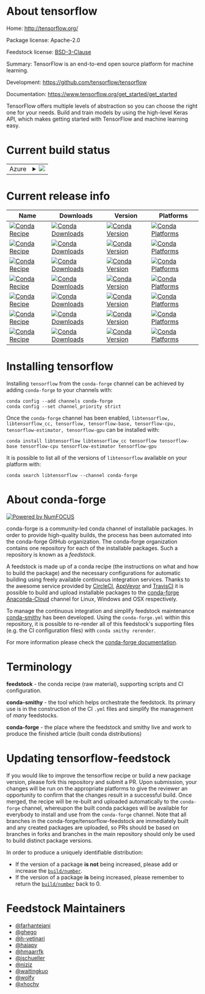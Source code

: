 About tensorflow
================

Home: http://tensorflow.org/

Package license: Apache-2.0

Feedstock license: [BSD-3-Clause](https://github.com/conda-forge/tensorflow-feedstock/blob/main/LICENSE.txt)

Summary: TensorFlow is an end-to-end open source platform for machine learning.

Development: https://github.com/tensorflow/tensorflow

Documentation: https://www.tensorflow.org/get_started/get_started

TensorFlow offers multiple levels of abstraction so you can choose the
right one for your needs. Build and train models by using the high-level
Keras API, which makes getting started with TensorFlow and machine learning
easy.


Current build status
====================


<table>
    
  <tr>
    <td>Azure</td>
    <td>
      <details>
        <summary>
          <a href="https://dev.azure.com/conda-forge/feedstock-builds/_build/latest?definitionId=4385&branchName=main">
            <img src="https://dev.azure.com/conda-forge/feedstock-builds/_apis/build/status/tensorflow-feedstock?branchName=main">
          </a>
        </summary>
        <table>
          <thead><tr><th>Variant</th><th>Status</th></tr></thead>
          <tbody><tr>
              <td>linux_64_c_compiler_version10cuda_compiler_version11.1cudnn8cxx_compiler_version10numpy1.19python3.7.____cpython</td>
              <td>
                <a href="https://dev.azure.com/conda-forge/feedstock-builds/_build/latest?definitionId=4385&branchName=main">
                  <img src="https://dev.azure.com/conda-forge/feedstock-builds/_apis/build/status/tensorflow-feedstock?branchName=main&jobName=linux&configuration=linux_64_c_compiler_version10cuda_compiler_version11.1cudnn8cxx_compiler_version10numpy1.19python3.7.____cpython" alt="variant">
                </a>
              </td>
            </tr><tr>
              <td>linux_64_c_compiler_version10cuda_compiler_version11.1cudnn8cxx_compiler_version10numpy1.19python3.8.____cpython</td>
              <td>
                <a href="https://dev.azure.com/conda-forge/feedstock-builds/_build/latest?definitionId=4385&branchName=main">
                  <img src="https://dev.azure.com/conda-forge/feedstock-builds/_apis/build/status/tensorflow-feedstock?branchName=main&jobName=linux&configuration=linux_64_c_compiler_version10cuda_compiler_version11.1cudnn8cxx_compiler_version10numpy1.19python3.8.____cpython" alt="variant">
                </a>
              </td>
            </tr><tr>
              <td>linux_64_c_compiler_version10cuda_compiler_version11.1cudnn8cxx_compiler_version10numpy1.19python3.9.____cpython</td>
              <td>
                <a href="https://dev.azure.com/conda-forge/feedstock-builds/_build/latest?definitionId=4385&branchName=main">
                  <img src="https://dev.azure.com/conda-forge/feedstock-builds/_apis/build/status/tensorflow-feedstock?branchName=main&jobName=linux&configuration=linux_64_c_compiler_version10cuda_compiler_version11.1cudnn8cxx_compiler_version10numpy1.19python3.9.____cpython" alt="variant">
                </a>
              </td>
            </tr><tr>
              <td>linux_64_c_compiler_version10cuda_compiler_version11.1cudnn8cxx_compiler_version10numpy1.21python3.10.____cpython</td>
              <td>
                <a href="https://dev.azure.com/conda-forge/feedstock-builds/_build/latest?definitionId=4385&branchName=main">
                  <img src="https://dev.azure.com/conda-forge/feedstock-builds/_apis/build/status/tensorflow-feedstock?branchName=main&jobName=linux&configuration=linux_64_c_compiler_version10cuda_compiler_version11.1cudnn8cxx_compiler_version10numpy1.21python3.10.____cpython" alt="variant">
                </a>
              </td>
            </tr><tr>
              <td>linux_64_c_compiler_version10cuda_compiler_version11.2cudnn8cxx_compiler_version10numpy1.19python3.7.____cpython</td>
              <td>
                <a href="https://dev.azure.com/conda-forge/feedstock-builds/_build/latest?definitionId=4385&branchName=main">
                  <img src="https://dev.azure.com/conda-forge/feedstock-builds/_apis/build/status/tensorflow-feedstock?branchName=main&jobName=linux&configuration=linux_64_c_compiler_version10cuda_compiler_version11.2cudnn8cxx_compiler_version10numpy1.19python3.7.____cpython" alt="variant">
                </a>
              </td>
            </tr><tr>
              <td>linux_64_c_compiler_version10cuda_compiler_version11.2cudnn8cxx_compiler_version10numpy1.19python3.8.____cpython</td>
              <td>
                <a href="https://dev.azure.com/conda-forge/feedstock-builds/_build/latest?definitionId=4385&branchName=main">
                  <img src="https://dev.azure.com/conda-forge/feedstock-builds/_apis/build/status/tensorflow-feedstock?branchName=main&jobName=linux&configuration=linux_64_c_compiler_version10cuda_compiler_version11.2cudnn8cxx_compiler_version10numpy1.19python3.8.____cpython" alt="variant">
                </a>
              </td>
            </tr><tr>
              <td>linux_64_c_compiler_version10cuda_compiler_version11.2cudnn8cxx_compiler_version10numpy1.19python3.9.____cpython</td>
              <td>
                <a href="https://dev.azure.com/conda-forge/feedstock-builds/_build/latest?definitionId=4385&branchName=main">
                  <img src="https://dev.azure.com/conda-forge/feedstock-builds/_apis/build/status/tensorflow-feedstock?branchName=main&jobName=linux&configuration=linux_64_c_compiler_version10cuda_compiler_version11.2cudnn8cxx_compiler_version10numpy1.19python3.9.____cpython" alt="variant">
                </a>
              </td>
            </tr><tr>
              <td>linux_64_c_compiler_version10cuda_compiler_version11.2cudnn8cxx_compiler_version10numpy1.21python3.10.____cpython</td>
              <td>
                <a href="https://dev.azure.com/conda-forge/feedstock-builds/_build/latest?definitionId=4385&branchName=main">
                  <img src="https://dev.azure.com/conda-forge/feedstock-builds/_apis/build/status/tensorflow-feedstock?branchName=main&jobName=linux&configuration=linux_64_c_compiler_version10cuda_compiler_version11.2cudnn8cxx_compiler_version10numpy1.21python3.10.____cpython" alt="variant">
                </a>
              </td>
            </tr><tr>
              <td>linux_64_c_compiler_version10cuda_compiler_versionNonecudnnundefinedcxx_compiler_version10numpy1.19python3.7.____cpython</td>
              <td>
                <a href="https://dev.azure.com/conda-forge/feedstock-builds/_build/latest?definitionId=4385&branchName=main">
                  <img src="https://dev.azure.com/conda-forge/feedstock-builds/_apis/build/status/tensorflow-feedstock?branchName=main&jobName=linux&configuration=linux_64_c_compiler_version10cuda_compiler_versionNonecudnnundefinedcxx_compiler_version10numpy1.19python3.7.____cpython" alt="variant">
                </a>
              </td>
            </tr><tr>
              <td>linux_64_c_compiler_version10cuda_compiler_versionNonecudnnundefinedcxx_compiler_version10numpy1.19python3.8.____cpython</td>
              <td>
                <a href="https://dev.azure.com/conda-forge/feedstock-builds/_build/latest?definitionId=4385&branchName=main">
                  <img src="https://dev.azure.com/conda-forge/feedstock-builds/_apis/build/status/tensorflow-feedstock?branchName=main&jobName=linux&configuration=linux_64_c_compiler_version10cuda_compiler_versionNonecudnnundefinedcxx_compiler_version10numpy1.19python3.8.____cpython" alt="variant">
                </a>
              </td>
            </tr><tr>
              <td>linux_64_c_compiler_version10cuda_compiler_versionNonecudnnundefinedcxx_compiler_version10numpy1.19python3.9.____cpython</td>
              <td>
                <a href="https://dev.azure.com/conda-forge/feedstock-builds/_build/latest?definitionId=4385&branchName=main">
                  <img src="https://dev.azure.com/conda-forge/feedstock-builds/_apis/build/status/tensorflow-feedstock?branchName=main&jobName=linux&configuration=linux_64_c_compiler_version10cuda_compiler_versionNonecudnnundefinedcxx_compiler_version10numpy1.19python3.9.____cpython" alt="variant">
                </a>
              </td>
            </tr><tr>
              <td>linux_64_c_compiler_version10cuda_compiler_versionNonecudnnundefinedcxx_compiler_version10numpy1.21python3.10.____cpython</td>
              <td>
                <a href="https://dev.azure.com/conda-forge/feedstock-builds/_build/latest?definitionId=4385&branchName=main">
                  <img src="https://dev.azure.com/conda-forge/feedstock-builds/_apis/build/status/tensorflow-feedstock?branchName=main&jobName=linux&configuration=linux_64_c_compiler_version10cuda_compiler_versionNonecudnnundefinedcxx_compiler_version10numpy1.21python3.10.____cpython" alt="variant">
                </a>
              </td>
            </tr><tr>
              <td>linux_64_c_compiler_version7cuda_compiler_version10.2cudnn7cxx_compiler_version7numpy1.19python3.7.____cpython</td>
              <td>
                <a href="https://dev.azure.com/conda-forge/feedstock-builds/_build/latest?definitionId=4385&branchName=main">
                  <img src="https://dev.azure.com/conda-forge/feedstock-builds/_apis/build/status/tensorflow-feedstock?branchName=main&jobName=linux&configuration=linux_64_c_compiler_version7cuda_compiler_version10.2cudnn7cxx_compiler_version7numpy1.19python3.7.____cpython" alt="variant">
                </a>
              </td>
            </tr><tr>
              <td>linux_64_c_compiler_version7cuda_compiler_version10.2cudnn7cxx_compiler_version7numpy1.19python3.8.____cpython</td>
              <td>
                <a href="https://dev.azure.com/conda-forge/feedstock-builds/_build/latest?definitionId=4385&branchName=main">
                  <img src="https://dev.azure.com/conda-forge/feedstock-builds/_apis/build/status/tensorflow-feedstock?branchName=main&jobName=linux&configuration=linux_64_c_compiler_version7cuda_compiler_version10.2cudnn7cxx_compiler_version7numpy1.19python3.8.____cpython" alt="variant">
                </a>
              </td>
            </tr><tr>
              <td>linux_64_c_compiler_version7cuda_compiler_version10.2cudnn7cxx_compiler_version7numpy1.19python3.9.____cpython</td>
              <td>
                <a href="https://dev.azure.com/conda-forge/feedstock-builds/_build/latest?definitionId=4385&branchName=main">
                  <img src="https://dev.azure.com/conda-forge/feedstock-builds/_apis/build/status/tensorflow-feedstock?branchName=main&jobName=linux&configuration=linux_64_c_compiler_version7cuda_compiler_version10.2cudnn7cxx_compiler_version7numpy1.19python3.9.____cpython" alt="variant">
                </a>
              </td>
            </tr><tr>
              <td>linux_64_c_compiler_version7cuda_compiler_version10.2cudnn7cxx_compiler_version7numpy1.21python3.10.____cpython</td>
              <td>
                <a href="https://dev.azure.com/conda-forge/feedstock-builds/_build/latest?definitionId=4385&branchName=main">
                  <img src="https://dev.azure.com/conda-forge/feedstock-builds/_apis/build/status/tensorflow-feedstock?branchName=main&jobName=linux&configuration=linux_64_c_compiler_version7cuda_compiler_version10.2cudnn7cxx_compiler_version7numpy1.21python3.10.____cpython" alt="variant">
                </a>
              </td>
            </tr><tr>
              <td>linux_64_c_compiler_version9cuda_compiler_version11.0cudnn8cxx_compiler_version9numpy1.19python3.7.____cpython</td>
              <td>
                <a href="https://dev.azure.com/conda-forge/feedstock-builds/_build/latest?definitionId=4385&branchName=main">
                  <img src="https://dev.azure.com/conda-forge/feedstock-builds/_apis/build/status/tensorflow-feedstock?branchName=main&jobName=linux&configuration=linux_64_c_compiler_version9cuda_compiler_version11.0cudnn8cxx_compiler_version9numpy1.19python3.7.____cpython" alt="variant">
                </a>
              </td>
            </tr><tr>
              <td>linux_64_c_compiler_version9cuda_compiler_version11.0cudnn8cxx_compiler_version9numpy1.19python3.8.____cpython</td>
              <td>
                <a href="https://dev.azure.com/conda-forge/feedstock-builds/_build/latest?definitionId=4385&branchName=main">
                  <img src="https://dev.azure.com/conda-forge/feedstock-builds/_apis/build/status/tensorflow-feedstock?branchName=main&jobName=linux&configuration=linux_64_c_compiler_version9cuda_compiler_version11.0cudnn8cxx_compiler_version9numpy1.19python3.8.____cpython" alt="variant">
                </a>
              </td>
            </tr><tr>
              <td>linux_64_c_compiler_version9cuda_compiler_version11.0cudnn8cxx_compiler_version9numpy1.19python3.9.____cpython</td>
              <td>
                <a href="https://dev.azure.com/conda-forge/feedstock-builds/_build/latest?definitionId=4385&branchName=main">
                  <img src="https://dev.azure.com/conda-forge/feedstock-builds/_apis/build/status/tensorflow-feedstock?branchName=main&jobName=linux&configuration=linux_64_c_compiler_version9cuda_compiler_version11.0cudnn8cxx_compiler_version9numpy1.19python3.9.____cpython" alt="variant">
                </a>
              </td>
            </tr><tr>
              <td>linux_64_c_compiler_version9cuda_compiler_version11.0cudnn8cxx_compiler_version9numpy1.21python3.10.____cpython</td>
              <td>
                <a href="https://dev.azure.com/conda-forge/feedstock-builds/_build/latest?definitionId=4385&branchName=main">
                  <img src="https://dev.azure.com/conda-forge/feedstock-builds/_apis/build/status/tensorflow-feedstock?branchName=main&jobName=linux&configuration=linux_64_c_compiler_version9cuda_compiler_version11.0cudnn8cxx_compiler_version9numpy1.21python3.10.____cpython" alt="variant">
                </a>
              </td>
            </tr><tr>
              <td>osx_64_numpy1.19python3.7.____cpython</td>
              <td>
                <a href="https://dev.azure.com/conda-forge/feedstock-builds/_build/latest?definitionId=4385&branchName=main">
                  <img src="https://dev.azure.com/conda-forge/feedstock-builds/_apis/build/status/tensorflow-feedstock?branchName=main&jobName=osx&configuration=osx_64_numpy1.19python3.7.____cpython" alt="variant">
                </a>
              </td>
            </tr><tr>
              <td>osx_64_numpy1.19python3.8.____cpython</td>
              <td>
                <a href="https://dev.azure.com/conda-forge/feedstock-builds/_build/latest?definitionId=4385&branchName=main">
                  <img src="https://dev.azure.com/conda-forge/feedstock-builds/_apis/build/status/tensorflow-feedstock?branchName=main&jobName=osx&configuration=osx_64_numpy1.19python3.8.____cpython" alt="variant">
                </a>
              </td>
            </tr><tr>
              <td>osx_64_numpy1.19python3.9.____cpython</td>
              <td>
                <a href="https://dev.azure.com/conda-forge/feedstock-builds/_build/latest?definitionId=4385&branchName=main">
                  <img src="https://dev.azure.com/conda-forge/feedstock-builds/_apis/build/status/tensorflow-feedstock?branchName=main&jobName=osx&configuration=osx_64_numpy1.19python3.9.____cpython" alt="variant">
                </a>
              </td>
            </tr><tr>
              <td>osx_64_numpy1.21python3.10.____cpython</td>
              <td>
                <a href="https://dev.azure.com/conda-forge/feedstock-builds/_build/latest?definitionId=4385&branchName=main">
                  <img src="https://dev.azure.com/conda-forge/feedstock-builds/_apis/build/status/tensorflow-feedstock?branchName=main&jobName=osx&configuration=osx_64_numpy1.21python3.10.____cpython" alt="variant">
                </a>
              </td>
            </tr><tr>
              <td>osx_arm64_numpy1.19python3.8.____cpython</td>
              <td>
                <a href="https://dev.azure.com/conda-forge/feedstock-builds/_build/latest?definitionId=4385&branchName=main">
                  <img src="https://dev.azure.com/conda-forge/feedstock-builds/_apis/build/status/tensorflow-feedstock?branchName=main&jobName=osx&configuration=osx_arm64_numpy1.19python3.8.____cpython" alt="variant">
                </a>
              </td>
            </tr><tr>
              <td>osx_arm64_numpy1.19python3.9.____cpython</td>
              <td>
                <a href="https://dev.azure.com/conda-forge/feedstock-builds/_build/latest?definitionId=4385&branchName=main">
                  <img src="https://dev.azure.com/conda-forge/feedstock-builds/_apis/build/status/tensorflow-feedstock?branchName=main&jobName=osx&configuration=osx_arm64_numpy1.19python3.9.____cpython" alt="variant">
                </a>
              </td>
            </tr><tr>
              <td>osx_arm64_numpy1.21python3.10.____cpython</td>
              <td>
                <a href="https://dev.azure.com/conda-forge/feedstock-builds/_build/latest?definitionId=4385&branchName=main">
                  <img src="https://dev.azure.com/conda-forge/feedstock-builds/_apis/build/status/tensorflow-feedstock?branchName=main&jobName=osx&configuration=osx_arm64_numpy1.21python3.10.____cpython" alt="variant">
                </a>
              </td>
            </tr>
          </tbody>
        </table>
      </details>
    </td>
  </tr>
</table>

Current release info
====================

| Name | Downloads | Version | Platforms |
| --- | --- | --- | --- |
| [![Conda Recipe](https://img.shields.io/badge/recipe-libtensorflow-green.svg)](https://anaconda.org/conda-forge/libtensorflow) | [![Conda Downloads](https://img.shields.io/conda/dn/conda-forge/libtensorflow.svg)](https://anaconda.org/conda-forge/libtensorflow) | [![Conda Version](https://img.shields.io/conda/vn/conda-forge/libtensorflow.svg)](https://anaconda.org/conda-forge/libtensorflow) | [![Conda Platforms](https://img.shields.io/conda/pn/conda-forge/libtensorflow.svg)](https://anaconda.org/conda-forge/libtensorflow) |
| [![Conda Recipe](https://img.shields.io/badge/recipe-libtensorflow_cc-green.svg)](https://anaconda.org/conda-forge/libtensorflow_cc) | [![Conda Downloads](https://img.shields.io/conda/dn/conda-forge/libtensorflow_cc.svg)](https://anaconda.org/conda-forge/libtensorflow_cc) | [![Conda Version](https://img.shields.io/conda/vn/conda-forge/libtensorflow_cc.svg)](https://anaconda.org/conda-forge/libtensorflow_cc) | [![Conda Platforms](https://img.shields.io/conda/pn/conda-forge/libtensorflow_cc.svg)](https://anaconda.org/conda-forge/libtensorflow_cc) |
| [![Conda Recipe](https://img.shields.io/badge/recipe-tensorflow-green.svg)](https://anaconda.org/conda-forge/tensorflow) | [![Conda Downloads](https://img.shields.io/conda/dn/conda-forge/tensorflow.svg)](https://anaconda.org/conda-forge/tensorflow) | [![Conda Version](https://img.shields.io/conda/vn/conda-forge/tensorflow.svg)](https://anaconda.org/conda-forge/tensorflow) | [![Conda Platforms](https://img.shields.io/conda/pn/conda-forge/tensorflow.svg)](https://anaconda.org/conda-forge/tensorflow) |
| [![Conda Recipe](https://img.shields.io/badge/recipe-tensorflow--base-green.svg)](https://anaconda.org/conda-forge/tensorflow-base) | [![Conda Downloads](https://img.shields.io/conda/dn/conda-forge/tensorflow-base.svg)](https://anaconda.org/conda-forge/tensorflow-base) | [![Conda Version](https://img.shields.io/conda/vn/conda-forge/tensorflow-base.svg)](https://anaconda.org/conda-forge/tensorflow-base) | [![Conda Platforms](https://img.shields.io/conda/pn/conda-forge/tensorflow-base.svg)](https://anaconda.org/conda-forge/tensorflow-base) |
| [![Conda Recipe](https://img.shields.io/badge/recipe-tensorflow--cpu-green.svg)](https://anaconda.org/conda-forge/tensorflow-cpu) | [![Conda Downloads](https://img.shields.io/conda/dn/conda-forge/tensorflow-cpu.svg)](https://anaconda.org/conda-forge/tensorflow-cpu) | [![Conda Version](https://img.shields.io/conda/vn/conda-forge/tensorflow-cpu.svg)](https://anaconda.org/conda-forge/tensorflow-cpu) | [![Conda Platforms](https://img.shields.io/conda/pn/conda-forge/tensorflow-cpu.svg)](https://anaconda.org/conda-forge/tensorflow-cpu) |
| [![Conda Recipe](https://img.shields.io/badge/recipe-tensorflow--estimator-green.svg)](https://anaconda.org/conda-forge/tensorflow-estimator) | [![Conda Downloads](https://img.shields.io/conda/dn/conda-forge/tensorflow-estimator.svg)](https://anaconda.org/conda-forge/tensorflow-estimator) | [![Conda Version](https://img.shields.io/conda/vn/conda-forge/tensorflow-estimator.svg)](https://anaconda.org/conda-forge/tensorflow-estimator) | [![Conda Platforms](https://img.shields.io/conda/pn/conda-forge/tensorflow-estimator.svg)](https://anaconda.org/conda-forge/tensorflow-estimator) |
| [![Conda Recipe](https://img.shields.io/badge/recipe-tensorflow--gpu-green.svg)](https://anaconda.org/conda-forge/tensorflow-gpu) | [![Conda Downloads](https://img.shields.io/conda/dn/conda-forge/tensorflow-gpu.svg)](https://anaconda.org/conda-forge/tensorflow-gpu) | [![Conda Version](https://img.shields.io/conda/vn/conda-forge/tensorflow-gpu.svg)](https://anaconda.org/conda-forge/tensorflow-gpu) | [![Conda Platforms](https://img.shields.io/conda/pn/conda-forge/tensorflow-gpu.svg)](https://anaconda.org/conda-forge/tensorflow-gpu) |

Installing tensorflow
=====================

Installing `tensorflow` from the `conda-forge` channel can be achieved by adding `conda-forge` to your channels with:

```
conda config --add channels conda-forge
conda config --set channel_priority strict
```

Once the `conda-forge` channel has been enabled, `libtensorflow, libtensorflow_cc, tensorflow, tensorflow-base, tensorflow-cpu, tensorflow-estimator, tensorflow-gpu` can be installed with:

```
conda install libtensorflow libtensorflow_cc tensorflow tensorflow-base tensorflow-cpu tensorflow-estimator tensorflow-gpu
```

It is possible to list all of the versions of `libtensorflow` available on your platform with:

```
conda search libtensorflow --channel conda-forge
```


About conda-forge
=================

[![Powered by
NumFOCUS](https://img.shields.io/badge/powered%20by-NumFOCUS-orange.svg?style=flat&colorA=E1523D&colorB=007D8A)](https://numfocus.org)

conda-forge is a community-led conda channel of installable packages.
In order to provide high-quality builds, the process has been automated into the
conda-forge GitHub organization. The conda-forge organization contains one repository
for each of the installable packages. Such a repository is known as a *feedstock*.

A feedstock is made up of a conda recipe (the instructions on what and how to build
the package) and the necessary configurations for automatic building using freely
available continuous integration services. Thanks to the awesome service provided by
[CircleCI](https://circleci.com/), [AppVeyor](https://www.appveyor.com/)
and [TravisCI](https://travis-ci.com/) it is possible to build and upload installable
packages to the [conda-forge](https://anaconda.org/conda-forge)
[Anaconda-Cloud](https://anaconda.org/) channel for Linux, Windows and OSX respectively.

To manage the continuous integration and simplify feedstock maintenance
[conda-smithy](https://github.com/conda-forge/conda-smithy) has been developed.
Using the ``conda-forge.yml`` within this repository, it is possible to re-render all of
this feedstock's supporting files (e.g. the CI configuration files) with ``conda smithy rerender``.

For more information please check the [conda-forge documentation](https://conda-forge.org/docs/).

Terminology
===========

**feedstock** - the conda recipe (raw material), supporting scripts and CI configuration.

**conda-smithy** - the tool which helps orchestrate the feedstock.
                   Its primary use is in the construction of the CI ``.yml`` files
                   and simplify the management of *many* feedstocks.

**conda-forge** - the place where the feedstock and smithy live and work to
                  produce the finished article (built conda distributions)


Updating tensorflow-feedstock
=============================

If you would like to improve the tensorflow recipe or build a new
package version, please fork this repository and submit a PR. Upon submission,
your changes will be run on the appropriate platforms to give the reviewer an
opportunity to confirm that the changes result in a successful build. Once
merged, the recipe will be re-built and uploaded automatically to the
`conda-forge` channel, whereupon the built conda packages will be available for
everybody to install and use from the `conda-forge` channel.
Note that all branches in the conda-forge/tensorflow-feedstock are
immediately built and any created packages are uploaded, so PRs should be based
on branches in forks and branches in the main repository should only be used to
build distinct package versions.

In order to produce a uniquely identifiable distribution:
 * If the version of a package **is not** being increased, please add or increase
   the [``build/number``](https://docs.conda.io/projects/conda-build/en/latest/resources/define-metadata.html#build-number-and-string).
 * If the version of a package **is** being increased, please remember to return
   the [``build/number``](https://docs.conda.io/projects/conda-build/en/latest/resources/define-metadata.html#build-number-and-string)
   back to 0.

Feedstock Maintainers
=====================

* [@farhantejani](https://github.com/farhantejani/)
* [@ghego](https://github.com/ghego/)
* [@h-vetinari](https://github.com/h-vetinari/)
* [@hajapy](https://github.com/hajapy/)
* [@hmaarrfk](https://github.com/hmaarrfk/)
* [@jschueller](https://github.com/jschueller/)
* [@njzjz](https://github.com/njzjz/)
* [@waitingkuo](https://github.com/waitingkuo/)
* [@wolfv](https://github.com/wolfv/)
* [@xhochy](https://github.com/xhochy/)

